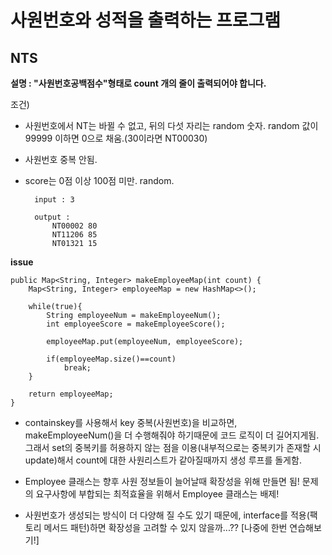 # 사원번호와 성적을 출력하는 프로그램

## NTS

**설명 : "사원번호공백점수"형태로 count 개의 줄이 출력되어야 합니다.**

조건) 

- 사원번호에서 NT는 바뀔 수 없고, 뒤의 다섯 자리는 random 숫자. random 값이 99999 이하면 0으로 채움.(30이라면 NT00030)

- 사원번호 중복 안됨.

- score는 0점 이상 100점 미만. random.


		input : 3
		
		output : 
			NT00002 80
			NT11206 85
			NT01321 15


**issue**

	public Map<String, Integer> makeEmployeeMap(int count) {
		Map<String, Integer> employeeMap = new HashMap<>();
				
		while(true){
			String employeeNum = makeEmployeeNum();
			int employeeScore = makeEmployeeScore();
			
			employeeMap.put(employeeNum, employeeScore);
			
			if(employeeMap.size()==count)
				break;
		}
		
		return employeeMap;	
	}

- containskey를 사용해서 key 중복(사원번호)을 비교하면, makeEmployeeNum()을 더 수행해줘야 하기때문에 코드 로직이 더 길어지게됨. 그래서 set의 중복키를 허용하지 않는 점을 이용(내부적으로는 중복키가 존재할 시 update)해서 count에 대한 사원리스트가 같아질때까지 생성 루프를 돌게함.

- Employee 클래스는 향후 사원 정보들이 늘어날때 확장성을 위해 만들면 됨! 문제의 요구사항에 부합되는 최적효율을 위해서 Employee 클래스는 배제!

- 사원번호가 생성되는 방식이 더 다양해 질 수도 있기 때문에, interface를 적용(팩토리 메서드 패턴)하면 확장성을 고려할 수 있지 않을까...?? [나중에 한번 연습해보기!]